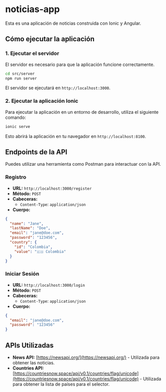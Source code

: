 # noticias-app

Esta es una aplicación de noticias construida con Ionic y Angular.

## Cómo ejecutar la aplicación

### 1. Ejecutar el servidor

El servidor es necesario para que la aplicación funcione correctamente.

```bash
cd src/server
npm run server
```

El servidor se ejecutará en `http://localhost:3000`.

### 2. Ejecutar la aplicación Ionic

Para ejecutar la aplicación en un entorno de desarrollo, utiliza el siguiente comando:

```bash
ionic serve
```

Esto abrirá la aplicación en tu navegador en `http://localhost:8100`.

## Endpoints de la API

Puedes utilizar una herramienta como Postman para interactuar con la API.

### Registro

*   **URL:** `http://localhost:3000/register`
*   **Método:** `POST`
*   **Cabeceras:**
    *   `Content-Type`: `application/json`
*   **Cuerpo:**

```json
{
  "name": "Jane",
  "lastName": "Doe",
  "email": "jane@doe.com",
  "password": "123456",
  "country": {
    "id": "Colombia",
    "value": "🇨🇴 Colombia"
  }
}
```

### Iniciar Sesión

*   **URL:** `http://localhost:3000/login`
*   **Método:** `POST`
*   **Cabeceras:**
    *   `Content-Type`: `application/json`
*   **Cuerpo:**

```json
{
  "email": "jane@doe.com",
  "password": "123456"
}
```

## APIs Utilizadas

*   **News API:** [https://newsapi.org/](https://newsapi.org/) - Utilizada para obtener las noticias.
*   **Countries API:** [https://countriesnow.space/api/v0.1/countries/flag/unicode](https://countriesnow.space/api/v0.1/countries/flag/unicode) - Utilizada para obtener la lista de países para el selector.

